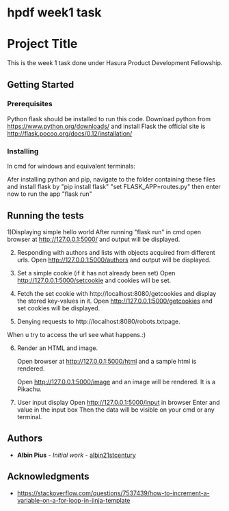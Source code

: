 ﻿# hpdf week1 task
# Project Title
This is the week 1 task done under Hasura Product Development Fellowship.

## Getting Started


### Prerequisites

Python flask should be installed to run this code.
Download python from https://www.python.org/downloads/ and install
Flask the official site is http://flask.pocoo.org/docs/0.12/installation/


### Installing

In cmd for windows and equivalent terminals:

Afer installing python and pip, navigate to the folder containing these files and install flask by "pip install flask"
"set FLASK_APP=routes.py"
then enter
now to run the app
"flask run"


## Running the tests

1)Displaying simple hello world 
  After running "flask run" in cmd open browser at http://127.0.0.1:5000/ and output will be displayed.


2) Responding with authors and lists with objects acquired from different urls.
   Open http://127.0.0.1:5000/authors and output will be displayed.

3) Set a simple cookie (if it has not already been set) 
   Open http://127.0.0.1:5000/setcookie and cookies will be set.
4) Fetch the set cookie with http://localhost:8080/getcookies​ and display
   the stored key-values in it.
   Open http://127.0.0.1:5000/getcookies and set cookies will be displayed.


5) Denying requests to  http://localhost:8080/robots.txt​ page. 

 When u try to access the url see what happens.:)

6) Render an HTML and image.

   Open browser at  http://127.0.0.1:5000/html and a sample html is rendered.

   Open http://127.0.0.1:5000/image and an image will be rendered. It is a Pikachu.

7) User input display
   Open http://127.0.0.1:5000/input in browser
   Enter and value in the input box
   Then the data will be visible on your cmd or any terminal.


## Authors

* **Albin Pius** - *Initial work* - [albin21stcentury](https://github.com/albin21stcentury)




## Acknowledgments

* https://stackoverflow.com/questions/7537439/how-to-increment-a-variable-on-a-for-loop-in-jinja-template

